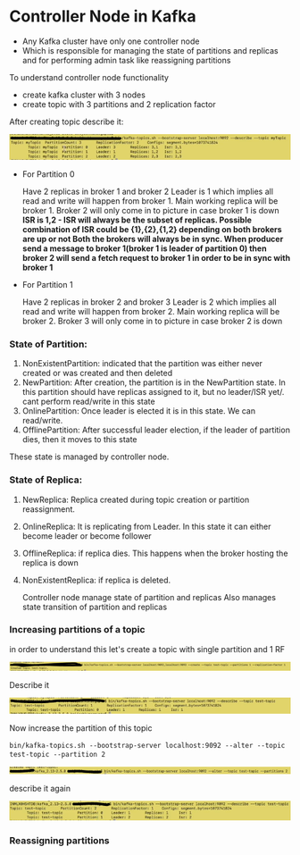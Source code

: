 
# Controller Node in Kafka

- Any Kafka cluster have only one controller node
- Which is responsible for managing the state of partitions and replicas and for performing admin task like reassigning partitions

To understand controller node functionality

- create kafka cluster with 3 nodes
- create topic with 3 partitions and 2 replication factor

After creating topic describe it:

![1_topic_creation.png](1_topic_creation.png)

- For Partition 0 
    
    Have 2 replicas in broker 1 and broker 2
    Leader is 1 which implies all read and write will happen from broker 1. Main working replica will be broker 1. Broker 2 will only come in to picture in case broker 1 is down
    **ISR is 1,2 - ISR will always be the subset of replicas. Possible combination of ISR could be {1},{2},{1,2} depending on both brokers are up or not
                 Both the brokers will always be in sync. When producer send a message to broker 1(broker 1 is leader of partition 0) then broker 2 will send a fetch request to broker 1 in order to be in sync with broker 1**

- For Partition 1

    Have 2 replicas in broker 2 and broker 3
    Leader is 2 which implies all read and write will happen from broker 2. Main working replica will be broker 2. Broker 3 will only come in to picture in case broker 2 is down


### State of Partition:

1) NonExistentPartition: indicated that the partition was either never created or was created and then deleted
2) NewPartition: After creation, the partition is in the NewPartition state. In this partition should have replicas assigned to it, but no leader/ISR yet/. cant perform read/write in this state
3) OnlinePartition: Once leader is elected it is in this state. We can read/write.
4) OfflinePartition: After successful leader election, if the leader of partition dies, then it moves to this state

These state is managed by controller node.

### State of Replica:

1) NewReplica: Replica created during topic creation or partition reassignment. 
2) OnlineReplica: It is replicating from Leader. In this state it can either become leader or become follower
3) OfflineReplica: if replica dies. This happens when the broker hosting the replica is down 
4) NonExistentReplica: if replica is deleted.

    
    Controller node manage state of partition and replicas
    Also manages state transition of partition and replicas


### Increasing partitions of a topic

in order to understand this let's create a topic with single partition and 1 RF

![img.png](2_Topic_creation.png)

Describe it

![img_1.png](3_Describe_topic.png)

Now increase the partition of this topic

    bin/kafka-topics.sh --bootstrap-server localhost:9092 --alter --topic test-topic --partition 2

![img_2.png](4_Increase_Partition.png)

describe it again 

![img_3.png](5_Describe_topic.png)


### Reassigning partitions



